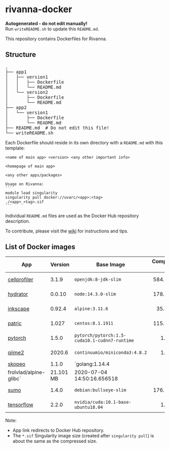 # rivanna-docker

**Autogenerated - do not edit manually!**  
Run `writeREADME.sh` to update this `README.md`.

This repository contains Dockerfiles for Rivanna.

## Structure

<pre>
.
├── app1
│   ├── version1
│   │   ├── Dockerfile
│   │   └── README.md
│   └── version2
│       ├── Dockerfile
│       └── README.md
├── app2
│   └── version1
│       ├── Dockerfile
│       └── README.md
├── README.md  # Do not edit this file!
└── writeREADME.sh
</pre>

Each Dockerfile should reside in its own directory with a `README.md` with this template:
````
<name of main app> <version> <any other important info>

<homepage of main app>

<any other apps/packages>

Usage on Rivanna:
```
module load singularity
singularity pull docker://uvarc/<app>:<tag>
./<app>_<tag>.sif
```
````

Individual `README.md` files are used as the Docker Hub repository description.

To contribute, please visit the [wiki](https://github.com/uvarc/rivanna-docker/wiki) for instructions and tips.

## List of Docker images

|App|Version|Base Image|Compressed Size|Last Updated (UTC)|By|
|---|---|----|---:|---|---|
| [cellprofiler](https://hub.docker.com/r/uvarc/cellprofiler) | 3.1.9 | `openjdk:8-jdk-slim` | 584.534 MB | 2020-05-29 14:39:25.659657 | `rsdmse` |
| [hydrator](https://hub.docker.com/r/uvarc/hydrator) | 0.0.10 | `node:14.3.0-slim` | 178.980 MB | 2020-05-29 00:13:16.099426 | `rsdmse` |
| [inkscape](https://hub.docker.com/r/uvarc/inkscape) | 0.92.4 | `alpine:3.11.6` | 35.476 MB | 2020-05-28 11:40:21.37022 | `rsdmse` |
| [patric](https://hub.docker.com/r/uvarc/patric) | 1.027 | `centos:8.1.1911` | 115.069 MB | 2020-06-02 10:53:43.716121 | `rsdmse` |
| [pytorch](https://hub.docker.com/r/uvarc/pytorch) | 1.5.0 | `pytorch/pytorch:1.5-cuda10.1-cudnn7-runtime` | 1.849 GB | 2020-06-09 01:13:13.500138 | `rsdmse` |
| [qiime2](https://hub.docker.com/r/uvarc/qiime2) | 2020.6 | `continuumio/miniconda3:4.8.2` | 1.325 GB | 2020-07-03 22:47:35.620011 | `rsdmse` |
| [skopeo](https://hub.docker.com/r/uvarc/skopeo) | 1.1.0 | `golang:1.14.4
frolvlad/alpine-glibc` | 21.101 MB | 2020-07-04 14:50:16.656518 | `rsdmse` |
| [sumo](https://hub.docker.com/r/uvarc/sumo) | 1.4.0 | `debian:bullseye-slim` | 176.588 MB | 2020-05-29 17:49:29.088243 | `rsdmse` |
| [tensorflow](https://hub.docker.com/r/uvarc/tensorflow) | 2.2.0 | `nvidia/cuda:10.1-base-ubuntu18.04` | 1.749 GB | 2020-06-11 11:42:02.752208 | `rsdmse` |

Note:
- App link redirects to Docker Hub repository.
- The `*.sif` Singularity image size (created after `singularity pull`) is about the same as the compressed size.

